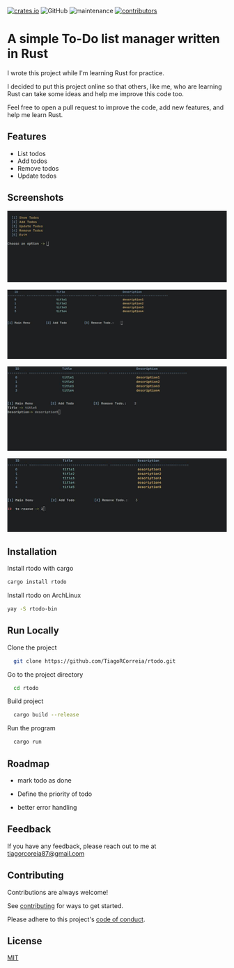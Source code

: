 [![crates.io](https://img.shields.io/crates/v/rtodo)](https://crates.io/crates/rtodo)
![GitHub](https://img.shields.io/github/license/tiagorcorreia/rtodo)
![maintenance](https://img.shields.io/maintenance/yes/2022)
[![contributors](https://img.shields.io/github/contributors/tiagorcorreia/rtodo)](https://github.com/hoodie/notify-rust/graphs/contributors)

# A simple To-Do list manager written in Rust

I wrote this project while I'm learning Rust for practice.

I decided to put this project online so that others, like me, who are learning Rust can
take some ideas and help me improve this code too.

Feel free to open a pull request to improve the code, add new features, and help me learn Rust.

## Features

- List todos
- Add todos
- Remove todos
- Update todos

## Screenshots

<p align="center"><img src="/img/menu.jpg?raw=true"/></p>
<p align="center"><img src="/img/sub_menu.jpg?raw=true"/></p>
<p align="center"><img src="/img/add_todo.jpg?raw=true"/></p>
<p align="center"><img src="/img/remove_todo.jpg?raw=true"/></p>


## Installation


Install rtodo with cargo

```bash
cargo install rtodo
```

Install rtodo on ArchLinux

```bash
yay -S rtodo-bin
```

    
## Run Locally

Clone the project

```bash
  git clone https://github.com/TiagoRCorreia/rtodo.git
```

Go to the project directory

```bash
  cd rtodo
```

Build project

```bash
  cargo build --release
```

Run the program

```bash
  cargo run
```


## Roadmap

- mark todo as done

- Define the priority of todo

- better error handling



## Feedback

If you have any feedback, please reach out to me at tiagorcoreia87@gmail.com



## Contributing

Contributions are always welcome!

See [contributing](CONTRIBUTING.md) for ways to get started.

Please adhere to this project's [code of conduct](CODE_OF_CONDUCT.md).



## License

[MIT](https://choosealicense.com/licenses/mit/)

